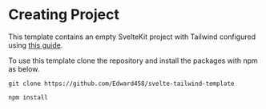 # Creating Project
This template contains an empty SvelteKit project with Tailwind configured using [this guide](https://tailwindcss.com/docs/guides/sveltekit).

To use this template clone the repository and install the packages with npm as below.

```
git clone https://github.com/Edward458/svelte-tailwind-template
```

```
npm install
```

